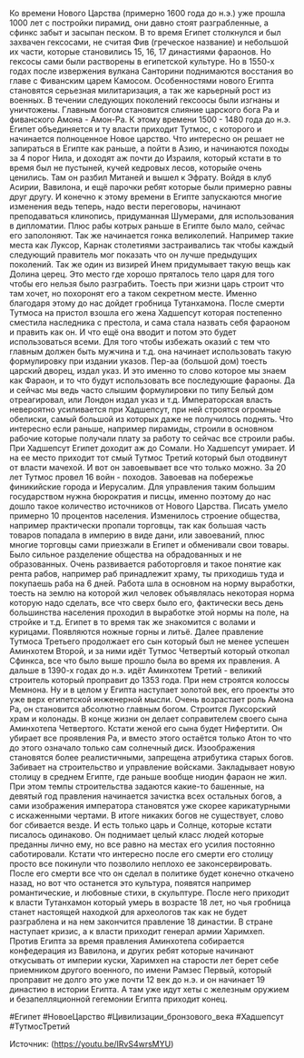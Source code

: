 Ко времени Нового Царства (примерно 1600 года до н.э.) уже прошла 1000 лет с постройки пирамид, они давно стоят разграбленные, а сфинкс забыт и засыпан песком. 
В то время Египет столкнулся и был захвачен гексосами, не считая Фив (греческое название) и небольшой их части, которые становились 15, 16, 17 династиями фараонов. Но гексосы сами были растворены в египетской культуре.
Но в 1550-х годах после извержения вулкана Санторини поднимаются восстания во главе с Фиванским царем Камосом.
Особенностями нового Египта становятся серьезная милитаризация, а так же карьерный рост из военных.
В течении следующих поколений гексоосы были изгнаны и уничтожены. Главным богом становится слияние царского бога Ра и фиванского Амона - Амон-Ра. 
К этому времени 1500 - 1480 года до н.э. Египет объединяется и ту власти приходит Тутмос, с которого и начинается полноценное Новое царство. Что интересно он решает не запираться в Египте как раньше, а пойти в Азию, и начинаются походы за 4 порог Нила, и доходят аж почти до Израиля, который кстати в то время был не пустыней, кучей кедровых лесов, которыйе очень ценились. Там он разбил Митаней и вышел к Эфрату. Войдя в клуб Асирии, Вавилона, и ещё парочки ребят которые были примерно равны друг другу. И конечно к этому времени в Египте запускаются многие изменения ведь теперь, надо вести переговоры, начинают преподаваться клинопись, придуманная Шумерами, для использования в дипломатии. Плюс рабы котрых раньше в Египте было мало, сейчас его заполоняют.
Так же начинается гонка великолепий. Например такие места как Луксор, Карнак столетиями застраивались так чтобы каждый следующий правитель мог показать что он лучше предыдущих поколений. Так же один из визирей Инем придумывает такую вещь как Долина церец. Это место где хорошо пряталось тело царя для того чтобы его нельзя было разграбить. Тоесть при жизни царь строит что там хочет, но похоронят его а таком секретном месте. Именно благодаря этому до нас дойдет гробница Тутанхамона.
После смерти Тутмоса на пристол взошла его жена Хадшепсут которая постепенно сместила наследника с престола, и сама стала назвать себя фараоном и править как он. И что ещё она вводит и потом это будет использоваться всеми. Для того чтобы избежать оказий с тем что главным должен быть мужчина и т.д. она начинает использовать такую формулировку при издании указов. Пер-аа (большой дом) тоесть царский дворец, издал указ. И это именно то слово которое мы знаем как Фараон, и то что будут использовать все последующие фараоны. Да и сейчас мы ведь часто слышим формулировки по типу  Белый дом отреагировал, или Лондон издал указ и т.д. 
Императорская власть невероятно усиливается при Хадшепсут, при ней строятся огромные обелиски, самый большой из которых даже не получилось поднять. Что интересно если раньше, например пирамиды, строили в основном рабочие которые получали плату за работу то сейчас все строили рабы. 
При Хадшепсут Египет доходит аж до Сомали. Но Хадшепсут умирает. 
И на ее место приходит тот смый Тутмос Третий который был отодвинут от власти мачехой. И вот он завоевывает все что только можно. За 20 лет Тутмос провел 16 войн - походов. Завоевав на побережье финикийские города и Иерусалим. 
Для управления таким большим государством нужна бюрократия и писцы, именно поэтому до нас дошло такое количество источников от Нового Царства. Писать умело примерно 10 процентов населения. 
Изменилось строение общества, например практически пропали торговцы, так как большая часть товаров попадала в империю в виде дани, или завоеваний, плюс многие торговцы сами приезжали в Египет и обменивали свои товары. Было сильное разделение общества на обрадованных и не образованных. Очень развивается работорговля и такое понятие как рента рабов, например раб принадлежит храму, ты приходишь туда и покупаешь раба на 6 дней. Работа шла в основном на норму выработки, тоесть на землю на которой жил человек объявлялась некоторая норма которую надо сделать, все что сверх было его, фактически весь день большинства населения проходил в выработке этой нормы на поле, на стройке и т.д. 
Египет в то время так же знакомится с волами и курицами. Появляются ножные горны и литьё.
Далее правление Тутмоса Третьего продолжает его сын который был не менее успешен Аминхотем Второй, и за ними идёт Тутмос Четвертый который откопал Сфинкса, все что было выше прошло была во время их правления.
А дальше в 1390-х годах до н.э. идёт Аминхотем Третий - великий строитель который проправит до 1353 года. При нем строятся колоссы Мемнона. Ну и в целом у Египта наступает золотой век, его проекты это уже верх египетской инженерной мысли. Очень возрастает роль Амона Ра, он становится абсолютно главным богом. Строится Луксорский храм и колонады. В конце жизни он делает соправителем своего сына Аминхотепа Четвертого. Кстати женой его сына будет Нифертити. 
Он убирает все проявления Ра, и вместо этого остаётся только Атон то что до этого означало только сам солнечный диск. Изоображения становятся более реалистичными, запрещена атрибутика старых богов. Забивает на строительство и управление войсками. Закладывает новую столицу в среднем Египте, где раньше вообще ниодин фараон не жил. При этом темпы строительства задаются какие-то башенные, на девятый год правления начинается зачистка всех остальных богов, а сами изображения императора становятся уже скорее карикатурными с искаженными чертами.
В итоге никаких богов не существует, слово бог сбивается везде. И есть только царь и Солнце, которые кстати писалось одинаково. Он поднимает целый класс людей которые преданны лично ему, но все равно на местах его усилия постоянно саботировали. Кстати что интересно после его смерти его столицу просто все покинули что позволило неплохо ее законсервировать. 
После его смерти все что он сделал в политике будет конечно откачено назад, но вот что останется это культура, появятся например романтические, и любовные стихи, в скульптуре. 
После него приходит к власти Тутанхамон который умерь в возрасте 18 лет, но чья гробница станет настоящей находкой для археологов так как не будет разграблена и на нем закончится правление 18 династии. 
В стране наступает кризис, а к власти приходит генерал армии Харимхеп. Против Египта за время правления Аминхотепа собирается конфедерация из Вавилона, и других ребят которые начинают откусывать от империи куски, Харимхеп на старости лет берет себе приемником другого военного, по имени Рамзес Первый, который проправит не долго это уже почти 12 век до н.э. и он начинает 19 династию в истории Египта. А там уже идут хеты с железным оружием и безапелляционной гегемонии Египта приходит конец. 

#Египет #НовоеЦарство #Цивилизации_бронзового_века #Хадшепсут #ТутмосТретий

Источник: (https://youtu.be/IRvS4wrsMYU)